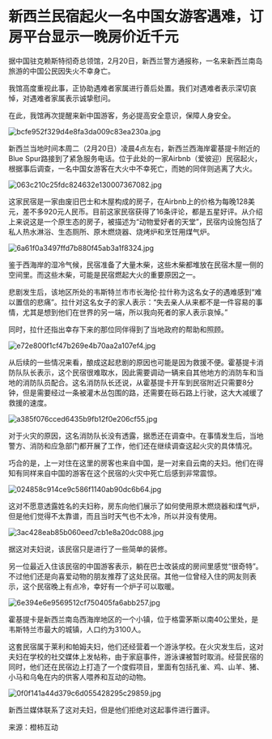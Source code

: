 # 新西兰民宿起火一名中国女游客遇难，订房平台显示一晚房价近千元

据中国驻克赖斯特彻奇总领馆，2月20日，新西兰警方通报称，一名来新西兰南岛旅游的中国公民因失火不幸身亡。

我馆高度重视此事，正协助遇难者家属进行善后处置。我们对遇难者表示深切哀悼，对遇难者家属表示诚挚慰问。

在此，我馆再次提醒来新中国游客，务必提高安全意识，保障人身安全。

![bcfe952f329d4e8fa3da009c83ea230a.jpg](https://raw.githubusercontent.com/qqhsx/qqnews_image/main/2024/02/21/新西兰民宿起火一名中国女游客遇难，订房平台显示一晚房价近千元/bcfe952f329d4e8fa3da009c83ea230a.jpg)

新西兰当地时间本周二（2月20日）凌晨4点左右，新西兰西海岸霍基提卡附近的Blue
Spur路接到了紧急服务电话。位于此处的一家Airbnb（爱彼迎）民宿起火，根据事后调查，一名中国女游客在大火中不幸死亡，而她的同伴则逃离了大火。

![063c210c25fdc824632e130007367082.jpg](https://raw.githubusercontent.com/qqhsx/qqnews_image/main/2024/02/21/新西兰民宿起火一名中国女游客遇难，订房平台显示一晚房价近千元/063c210c25fdc824632e130007367082.jpg)

这家民宿是一家由废旧巴士和木屋构成的房子，在Airbnb上的价格为每晚128美元，差不多920元人民币。目前这家民宿获得了16条评论，都是五星好评。从介绍上来说这是一个原生态的房子，被描述为“动物爱好者的天堂”，民宿内设施包括了私人热水淋浴、生态厕所、原木燃烧器、烧烤炉和烹饪用煤气炉。

![6a61f0a3497ffd7b880f45ab3a1f8324.jpg](https://raw.githubusercontent.com/qqhsx/qqnews_image/main/2024/02/21/新西兰民宿起火一名中国女游客遇难，订房平台显示一晚房价近千元/6a61f0a3497ffd7b880f45ab3a1f8324.jpg)

鉴于西海岸的湿冷气候，民宿准备了大量木柴，这些木柴都堆放在民宿木屋一侧的空间里。而这些木柴，可能是民宿燃起大火的重要原因之一。

悲剧发生后，该地区所处的韦斯特兰市市长海伦·拉什称为这名女子的遇难感到“难以置信的悲痛”。拉什对这名女子的家人表示：“失去亲人从来都不是一件容易的事情，尤其是想到他们在世界的另一端，所以我向死者的家人表示哀悼。”

同时，拉什还指出幸存下来的那位同伴得到了当地政府的帮助和照顾。

![e72e800f1cf47b269e4b70aa2a107ef4.jpg](https://raw.githubusercontent.com/qqhsx/qqnews_image/main/2024/02/21/新西兰民宿起火一名中国女游客遇难，订房平台显示一晚房价近千元/e72e800f1cf47b269e4b70aa2a107ef4.jpg)

从后续的一些情况来看，酿成这起悲剧的原因也可能是因为救援不便。霍基提卡消防队队长表示，这个民宿很难取水，因此需要调动一辆来自其他地方的消防车和当地的消防队员配合。这名消防队长还说，从霍基提卡开车到民宿附近只需要8分钟，但是需要经过一条被灌木丛包围的路，还需要在砾石路上行驶，这大大减缓了救援的速度。

![a385f076cced6435b9fb12f0e206cf55.jpg](https://raw.githubusercontent.com/qqhsx/qqnews_image/main/2024/02/21/新西兰民宿起火一名中国女游客遇难，订房平台显示一晚房价近千元/a385f076cced6435b9fb12f0e206cf55.jpg)

对于火灾的原因，这名消防队长没有透露，据悉还在调查中。在事情发生后，当地警方、消防和应急部门都开展了工作，他们还在继续调查这起火灾的具体情况。

巧合的是，上一对住在这里的房客也来自中国，是一对来自云南的夫妇。他们在得知有同样来自中国的游客在这个民宿的火灾中死亡后感到非常震惊。

![024858c914ce9c586f1140ab90dc6b64.jpg](https://raw.githubusercontent.com/qqhsx/qqnews_image/main/2024/02/21/新西兰民宿起火一名中国女游客遇难，订房平台显示一晚房价近千元/024858c914ce9c586f1140ab90dc6b64.jpg)

这对不愿意透露姓名的夫妇称，房东向他们展示了如何使用原木燃烧器和煤气炉，但是他们觉得不太靠谱，而且当时天气也不太冷，所以并没有使用。

![3ac428eab85b060eed7cb1e8a20dc088.jpg](https://raw.githubusercontent.com/qqhsx/qqnews_image/main/2024/02/21/新西兰民宿起火一名中国女游客遇难，订房平台显示一晚房价近千元/3ac428eab85b060eed7cb1e8a20dc088.jpg)

据这对夫妇说，该民宿只是进行了一些简单的装修。

另一位最近入住该民宿的中国游客表示，躺在巴士改装成的房间里感觉“很奇特”。不过他们还是向喜爱动物的朋友推荐了这处民宿。其他一位曾经入住的网友则表示，这个民宿晚上有点冷，幸好有一个炉子可以取暖。

![6e394e6e9569512cf750405fa6abb257.jpg](https://raw.githubusercontent.com/qqhsx/qqnews_image/main/2024/02/21/新西兰民宿起火一名中国女游客遇难，订房平台显示一晚房价近千元/6e394e6e9569512cf750405fa6abb257.jpg)

霍基提卡是新西兰南岛西海岸地区的一个小镇，位于格雷茅斯以南40公里处，是韦斯特兰市最大的城镇，人口约为3100人。

这套民宿属于莱利和帕姆夫妇，他们还经营着一个游泳学校。在火灾发生后，这对夫妇在学校的社交媒体上发帖称，由于家庭事件，游泳课被暂时取消。经营民宿的同时，他们还在民宿边上打造了一个度假项目，里面有包括孔雀、鸡、山羊、猪、小马和乌龟在内的供客人喂养和互动的动物。

![0f0f141a44d379c6d055428295c29859.jpg](https://raw.githubusercontent.com/qqhsx/qqnews_image/main/2024/02/21/新西兰民宿起火一名中国女游客遇难，订房平台显示一晚房价近千元/0f0f141a44d379c6d055428295c29859.jpg)

新西兰媒体联系了这对夫妇，但是他们拒绝对这起事件进行置评。

来源：橙柿互动

